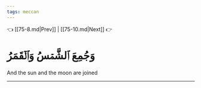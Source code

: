 ```yaml
---
tags: meccan
---
```


👈 [[75-8.md|Prev]] | [[75-10.md|Next]] 👉

# وَجُمِعَ ٱلشَّمۡسُ وَٱلۡقَمَرُ

And the sun and the moon are joined

---

